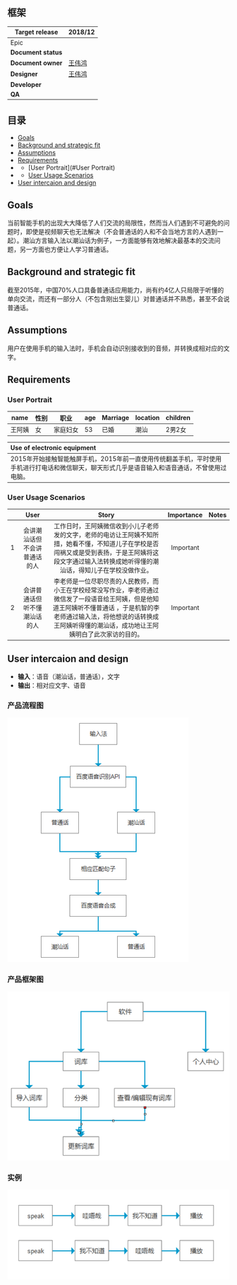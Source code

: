 ## 框架
Target release|2018/12
--|--
Epic|&nbsp;
**Document status**|&nbsp;
**Document owner**|<a href="https://www.github.com/WWWWp">王伟鸿</a>
**Designer**|<a href="https://www.github.com/WWWWp">王伟鸿</a>
**Developer**|&nbsp;
**QA**|&nbsp;

## 目录
- [Goals](#Goals)
- [Background and strategic fit](#Background-and-strategic-fit)
- [Assumptions](#Assumptions)
- [Requirements](#Requirements)
- - [User Portrait](#User Portrait)
- - [User Usage Scenarios](#User-Usage-Scenarios)
- [User intercaion and design](#User-intercaion-and-design)

## Goals
当前智能手机的出现大大降低了人们交流的局限性，然而当人们遇到不可避免的问题时，即使是视频聊天也无法解决（不会普通话的人和不会当地方言的人遇到一起）。潮汕方言输入法以潮汕话为例子，一方面能够有效地解决最基本的交流问题，另一方面也方便让人学习普通话。
## Background and strategic fit
截至2015年，中国70%人口具备普通话应用能力，尚有约4亿人只局限于听懂的单向交流，而还有一部分人（不包含刚出生婴儿）对普通话并不熟悉，甚至不会说普通话。
## Assumptions
用户在使用手机的输入法时，手机会自动识别接收到的音频，并转换成相对应的文字。
## Requirements
### User Portrait
name|性别|职业|age|Marriage|location|children
--|--|--|--|--|--|--
王阿姨|女|家庭妇女|53|已婚|潮汕|2男2女


Use of electronic equipment|
:--|
2015年开始接触智能触屏手机，2015年前一直使用传统翻盖手机，平时使用手机进行打电话和微信聊天，聊天形式几乎是语音输入和语音通话，不曾使用过电脑。|

### User Usage Scenarios
&nbsp;|User|Story|Importance|Notes
--|:--:|:--:|:--:|:--:
1|会讲潮汕话但不会讲普通话的人|工作日时，王阿姨微信收到小儿子老师发的文字，老师的电访让王阿姨不知所措，她看不懂，不知道儿子在学校是否闯祸又或是受到表扬，于是王阿姨将这段文字通过输入法转换成她听得懂的潮汕话，得知儿子在学校没做作业。|Important|&nbsp;
2|会讲普通话但听不懂潮汕话的人|李老师是一位尽职尽责的人民教师，而小王在学校经常没写作业，李老师通过微信发了一段语音给王阿姨，但是他知道王阿姨听不懂普通话 ，于是机智的李老师通过输入法，将他想说的话转换成王阿姨听得懂的潮汕话，成功地让王阿姨明白了此次家访的目的。|Important|&nbsp;

## User intercaion and design
- **输入**：语音（潮汕话，普通话），文字
- **输出**：相对应文字、语音
### 产品流程图
![image](https://github.com/WWWWp/API_ML_AI/blob/master/image/%E4%BA%A7%E5%93%81%E6%B5%81%E7%A8%8B%E5%9B%BE.jpg)
### 产品框架图
![image](https://github.com/WWWWp/API_ML_AI/blob/master/image/%E4%BA%A7%E5%93%81%E6%A1%86%E6%9E%B6%E5%9B%BE.jpg)
### 实例
![image](https://github.com/WWWWp/API_ML_AI/blob/master/image/%E5%AE%9E%E4%BE%8B.jpg)